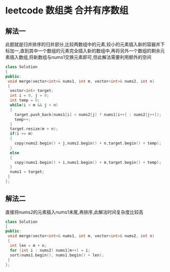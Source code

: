 # leetcode 数组类 合并有序数组

## 解法一

此题就是归并排序的归并部分,比较两数组中的元素,较小的元素插入新的容器并下标加一,直到其中一个数组的元素完全插入新的数组中,再将另外一个数组的剩余元素插入数组,将新数组与nums1交换元素即可,但此解法需要利用额外的空间

```c++
class Solution
{
public:
 void merge(vector<int>& nums1, int m, vector<int>& nums2, int n)
 {
  vector<int> target;
  int i = 0, j = 0;
  int temp = 0;
  while(i < m && j < n)
  {
    target.push_back(nums1[i] < nums2[j] ? nums1[i++] : nums2[j++]);
    temp++;
  }
  target.resize(m + n);
  if(i >= m)
  {
    copy(nums2.begin() + j,nums2.begin() + n,target.begin() + temp);
  }
  else
  {
    copy(nums1.begin() + i,nums1.begin() + m,target.begin() + temp);
  }
  nums1 = target;
 }
};
```

## 解法二

直接将nums2的元素插入nums1末尾,再排序,此解法时间复杂度比较高

```c++
class Solution
{
public:
 void merge(vector<int>& nums1, int m, vector<int>& nums2, int n)
 {
  int len = m + n;
  for (int i : nums2) nums1[m++] = i;
  sort(nums1.begin(), nums1.begin() + len);
 }
};
```
